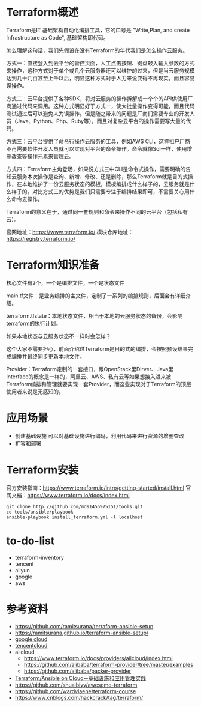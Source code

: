 # Terraform概述

Terraform是IT 基础架构自动化编排工具，它的口号是 "Write,Plan, and create Infrastructure as Code", 基础架构即代码。

怎么理解这句话，我们先假设在没有Terraform的年代我们是怎么操作云服务。

方式一：直接登入到云平台的管控页面，人工点击按钮、键盘敲入输入参数的方式来操作，这种方式对于单个或几个云服务器还可以维护的过来，但是当云服务规模达到几十几百甚至上千以后，明显这种方式对于人力来说变得不再现实，而且容易误操作。

方式二：云平台提供了各种SDK，将对云服务的操作拆解成一个个的API供使用厂商通过代码来调用。这种方式明显好于方式一，使大批量操作变得可能，而且代码测试通过后可以避免人为误操作。但是随之带来的问题是厂商们需要专业的开发人员（Java、Python、Php、Ruby等），而且对复杂云平台的操作需要写大量的代码。

方式三：云平台提供了命令行操作云服务的工具，例如AWS CLI，这样租户厂商不再需要软件开发人员就可以实现对平台的命令操作。命令就像Sql一样，使用增删改查等操作元素来管理云。

方式四：Terraform主角登场，如果说方式三中CLI是命令式操作，需要明确的告知云服务本次操作是查询、新增、修改、还是删除，那么Terraform就是目的式操作，在本地维护了一份云服务状态的模板，模板编排成什么样子的，云服务就是什么样子的。对比方式三的优势是我们只需要专注于编排结果即可，不需要关心用什么命令去操作。

Terraform的意义在于，通过同一套规则和命令来操作不同的云平台（包括私有云）。

官网地址：https://www.terraform.io/
模块仓库地址：https://registry.terraform.io/
# Terraform知识准备

核心文件有2个，一个是编排文件，一个是状态文件

main.tf文件：是业务编排的主文件，定制了一系列的编排规则，后面会有详细介绍。

terraform.tfstate：本地状态文件，相当于本地的云服务状态的备份，会影响terraform的执行计划。

如果本地状态与云服务状态不一样时会怎样？

这个大家不需要担心，前面介绍过Terraform是目的式的编排，会按照预设结果完成编排并最终同步更新本地文件。

Provider：Terraform定制的一套接口，跟OpenStack里Dirver、Java里Interface的概念是一样的，阿里云、AWS、私有云等如果想接入进来被Terraform编排和管理就要实现一套Provider，而这些实现对于Terraform的顶层使用者来说是无感知的。

# 应用场景
- 创建基础设施
  可以对基础设施进行编码，利用代码来进行资源的增删查改
- 扩容和部署

# Terraform安装
官方安装指南：https://www.terraform.io/intro/getting-started/install.html
官网文档：https://www.terraform.io/docs/index.html
```
git clone http://github.com/mds1455975151/tools.git
cd tools/ansible/playbook
ansible-playbook install_terraform.yml -l localhost
```
# to-do-list
- terraform-inventory
- tencent
- aliyun
- google
- aws


# 参考资料
- https://github.com/ramitsurana/terraform-ansible-setup
- https://ramitsurana.github.io/terraform-ansible-setup/
- [google cloud](https://www.terraform.io/docs/providers/google/index.html)
- [tencentcloud](https://www.terraform.io/docs/providers/tencentcloud/index.html)
- alicloud
  - https://www.terraform.io/docs/providers/alicloud/index.html
  - https://github.com/alibaba/terraform-provider/tree/master/examples
  - https://github.com/alibaba/packer-provider
- [Terraform/Ansible on Cloud--基础设施和应用管理实践](https://yq.aliyun.com/articles/118719)
- https://github.com/shuaibiyy/awesome-terraform
- https://github.com/wardviaene/terraform-course
- https://www.cnblogs.com/hackcrack/tag/terraform/
